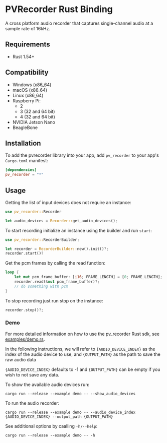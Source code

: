 # PVRecorder Rust Binding

A cross platform audio recorder that captures single-channel audio at a sample rate of 16kHz.

## Requirements

- Rust 1.54+

## Compatibility

- Windows (x86_64)
- macOS (x86_64)
- Linux (x86_64)
- Raspberry Pi:
    - 2
    - 3 (32 and 64 bit)
    - 4 (32 and 64 bit)
- NVIDIA Jetson Nano
- BeagleBone

## Installation

To add the pvrecorder library into your app, add `pv_recorder` to your app's `Cargo.toml` manifest:
```toml
[dependencies]
pv_recorder = "*"
```

## Usage

Getting the list of input devices does not require an instance:

```rust
use pv_recorder::Recorder

let audio_devices = Recorder::get_audio_devices();
```

To start recording initialize an instance using the builder and run `start`:

```rust
use pv_recorder::RecorderBuilder;

let recorder = RecorderBuilder::new().init()?;
recorder.start()?
```

Get the pcm frames by calling the read function:

```rust
loop {
    let mut pcm_frame_buffer: [i16; FRAME_LENGTH] = [0; FRAME_LENGTH];
    recorder.read(&mut pcm_frame_buffer)?;
    // do something with pcm
}
```

To stop recording just run stop on the instance:

```rust
recorder.stop()?;
```

### Demo

For more detailed information on how to use the pv_recorder Rust sdk, see [examples/demo.rs](examples/demo.rs).

In the following instructions, we will refer to  `{AUDIO_DEVICE_INDEX}` as the index of the audio device to use, and `{OUTPUT_PATH}` as the path to save the raw audio data

`{AUDIO_DEVICE_INDEX}` defaults to -1 and `{OUTPUT_PATH}` can be empty if you wish to not save any data.

To show the available audio devices run:

```console
cargo run --release --example demo -- --show_audio_devices
```

To run the audio recorder:

```console
cargo run --release --example demo -- --audio_device_index {AUDIO_DEVICE_INDEX} --output_path {OUTPUT_PATH}
```

See additional options by caalling `-h/--help`:

```console
cargo run --release --example demo -- -h
```
